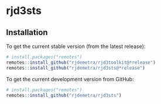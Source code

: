 
<!-- README.md is generated from README.Rmd. Please edit that file -->

# rjd3sts

## Installation

To get the current stable version (from the latest release):

``` r
# install.packages("remotes")
remotes::install_github("rjdemetra/rjd3toolkit@*release")
remotes::install_github("rjdemetra/rjd3sts@*release")
```

To get the current development version from GitHub:

``` r
# install.packages("remotes")
remotes::install_github("rjdemetra/rjd3sts")
```
